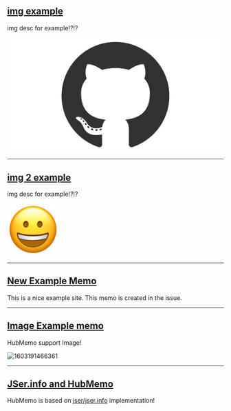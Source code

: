 ## [img example](https://example.com/img)

img desc for example!?!?

![](img/github-mark.png)

----

## [img 2 example](https://example.com/img2)

img desc for example!?!?

![](img/face.png)

----

## [New Example Memo](https://example.com/)

This is a nice example site.
This memo is created in the issue.


----

## [Image Example memo](https://example.com/img-memo)

HubMemo support Image!

![1603191466361](https://user-images.githubusercontent.com/19714/103452355-caf88700-4d11-11eb-89e4-5d11a5aab447.jpg)


----

## [JSer.info and HubMemo](https://jser.info)

HubMemo is based on [jser/jser.info](https://github.com/jser/jser.info "jser/jser.info") implementation!
